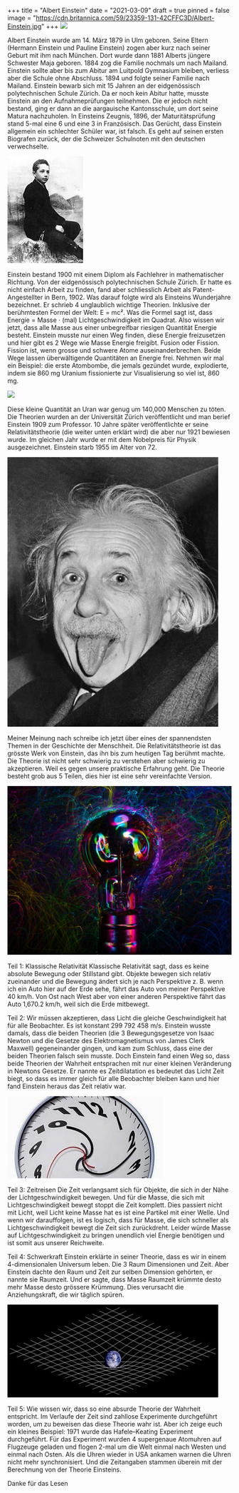 +++
title = "Albert Einstein"
date = "2021-03-09"
draft = true
pinned = false
image = "https://cdn.britannica.com/59/23359-131-42CFFC3D/Albert-Einstein.jpg"
+++
![](https://cdn.britannica.com/59/23359-131-42CFFC3D/Albert-Einstein.jpg)

Albert Einstein wurde am 14. März 1879 in Ulm geboren. Seine Eltern (Hermann Einstein und Pauline Einstein) zogen aber kurz nach seiner Geburt mit ihm nach München. Dort wurde dann 1881 Alberts jüngere Schwester Maja geboren. 1884 zog die Familie nochmals um nach Mailand. Einstein sollte aber bis zum Abitur am Luitpold Gymnasium bleiben, verliess aber die Schule ohne Abschluss. 1894 und folgte seiner Familie nach Mailand. Einstein bewarb sich mit 15 Jahren an der eidgenössisch polytechnischen Schule Zürich. Da er noch kein Abitur hatte, musste Einstein an den Aufnahmeprüfungen teilnehmen. Die er jedoch nicht bestand, ging er dann an die aargauische Kantonsschule, um dort seine Matura nachzuholen. In Einsteins Zeugnis, 1896, der Maturitätsprüfung stand 5-mal eine 6 und eine 3 in Französisch. Das Gerücht, dass Einstein allgemein ein schlechter Schüler war, ist falsch. Es geht auf seinen ersten Biografen zurück, der die Schweizer Schulnoten mit den deutschen verwechselte.



![](170px-albert_einstein_as_a_child.jpg)

Einstein bestand 1900 mit einem Diplom als Fachlehrer in mathematischer Richtung. Von der eidgenössisch polytechnischen Schule Zürich. Er hatte es nicht einfach Arbeit zu finden, fand aber schliesslich Arbeit als Patent-Angestellter in Bern, 1902. Was darauf folgte wird als Einsteins Wunderjahre bezeichnet. Er schrieb 4 unglaublich wichtige Theorien. Inklusive der berühmtesten Formel der Welt: E = mc². Was die Formel sagt ist, dass Energie = Masse ⋅ (mal) Lichtgeschwindigkeit im Quadrat. Also wissen wir jetzt, dass alle Masse aus einer unbegreifbar riesigen Quantität Energie besteht. Einstein musste nur einen Weg finden, diese Energie freizusetzen und hier gibt es 2 Wege wie Masse Energie freigibt. Fusion oder Fission. Fission ist, wenn grosse und schwere Atome auseinanderbrechen. Beide Wege lassen überwältigende Quantitäten an Energie frei. Nehmen wir mal ein Beispiel: die erste Atombombe, die jemals gezündet wurde, explodierte, indem sie 860 mg Uranium fissionierte
zur Visualisierung so viel ist, 860 mg.



![](https://upload.wikimedia.org/wikipedia/commons/4/4f/BIC_blue_pen_cap.jpg)

Diese kleine Quantität an Uran war genug um 140,000 Menschen zu töten. Die Theorien wurden an der Universität Zürich veröffentlicht und man berief Einstein 1909 zum Professor. 10 Jahre später veröffentlichte er seine Relativitätstheorie (die weiter unten erklärt wird) die aber nur 1921 bewiesen wurde. Im gleichen Jahr wurde er mit dem Nobelpreis für Physik ausgezeichnet. Einstein starb 1955 im Alter von 72.



![](download-1-.jpg)

Meiner Meinung nach schreibe ich jetzt über eines der spannendsten Themen in der Geschichte der Menschheit. Die Relativitätstheorie ist das grösste Werk von Einstein, das ihn bis zum heutigen Tag berühmt machte. Die Theorie ist nicht sehr schwierig zu verstehen aber schwierig zu akzeptieren. Weil es gegen unsere praktische Erfahrung geht. Die Theorie besteht grob aus 5 Teilen, dies hier ist eine sehr vereinfachte Version.



![](pexels-meryl-katys-6978617-1-.jpg)

Teil 1: Klassische Relativität
Klassische Relativität sagt, dass es keine absolute Bewegung oder Stillstand gibt. Objekte bewegen sich relativ zueinander und die Bewegung ändert sich je nach Perspektive z. B. wenn ich ein Auto hier auf der Erde sehe, fährt das Auto von meiner Perspektive 40 km/h. Von Ost nach West aber von einer anderen Perspektive fährt das Auto 1,670.2 km/h, weil sich die Erde mitbewegt.

Teil 2:
Wir müssen akzeptieren, dass Licht die gleiche Geschwindigkeit hat für alle Beobachter. Es ist konstant 299 792 458 m/s. Einstein wusste damals, dass die beiden Theorien (die 3 Bewegungsgesetze von Isaac Newton und die Gesetze des Elektromagnetismus von James Clerk Maxwell) gegeneinander gingen, und kam zum Schluss, dass eine der beiden Theorien falsch sein musste. Doch Einstein fand einen Weg so, dass beide Theorien der Wahrheit
entsprachen mit nur einer kleinen Veränderung in Newtons Gesetze. Er nannte es Zeitdilatation es bedeutet das Licht Zeit biegt, so dass es immer gleich für alle Beobachter bleiben kann und hier fand Einstein heraus das Zeit relativ war.



![](d-1-.jpg)

Teil 3: Zeitreisen
Die Zeit verlangsamt sich für Objekte, die sich in der Nähe der Lichtgeschwindigkeit bewegen. Und für die Masse, die sich mit Lichtgeschwindigkeit bewegt stoppt die Zeit komplett. Dies passiert nicht mit Licht, weil Licht keine Masse hat es ist eine Partikel mit einer Welle. Und wenn wir darauffolgen, ist es logisch, dass für Masse, die sich schneller als Lichtgeschwindigkeit bewegt die Zeit sich zurückdreht. Leider würde Masse auf Lichtgeschwindigkeit zu bringen unendlich viel Energie benötigen und ist somit aus unserer Reichweite.

Teil 4: Schwerkraft
Einstein erklärte in seiner Theorie, dass es wir in einem 4-dimensionalen Universum leben. Die 3 Raum Dimensionen und Zeit. Aber Einstein dachte den Raum und Zeit zur selben Dimension gehörten, er nannte sie Raumzeit. Und er sagte, dass Masse Raumzeit krümmte desto mehr Masse desto grössere Krümmung. Dies verursacht die Anziehungskraft, die wir täglich spüren.



![](download-2-.jpg)

Teil 5:
Wie wissen wir, dass so eine absurde Theorie der Wahrheit entspricht. Im Verlaufe der Zeit sind zahllose Experimente durchgeführt worden, um zu beweisen das diese Theorie wahr ist. Aber ich zeige euch ein kleines Beispiel: 1971 wurde das Hafele–Keating Experiment durchgeführt. Für das Experiment wurden 4 supergenaue Atomuhren auf Flugzeuge geladen und flogen 2-mal um die Welt einmal nach Westen und einmal nach Osten. Als die Uhren wieder in USA ankamen warnen die Uhren nicht mehr synchronisiert. Und die Zeitangaben
stammen überein mit der Berechnung von der Theorie Einsteins. 



Danke für das Lesen